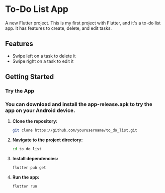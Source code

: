 # To-Do List App

A new Flutter project. This is my first project with Flutter, and it's a to-do list app. It has features to create, delete, and edit tasks. 

## Features


- Swipe left on a task to delete it
- Swipe right on a task to edit it

## Getting Started

### Try the App
### You can download and install the **app-release.apk** to try the app on your Android device.

1. **Clone the repository:**

   ```bash
   git clone https://github.com/yourusername/to_do_list.git

2. **Navigate to the project directory:**

   ```bash
   cd to_do_list

3. **Install dependencies:**

   ```bash
   flutter pub get


4. **Run the app:**

   ```bash
   flutter run



